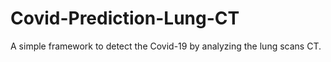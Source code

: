 # Covid-Prediction-Lung-CT
A simple framework to detect the Covid-19 by analyzing the lung scans CT.
